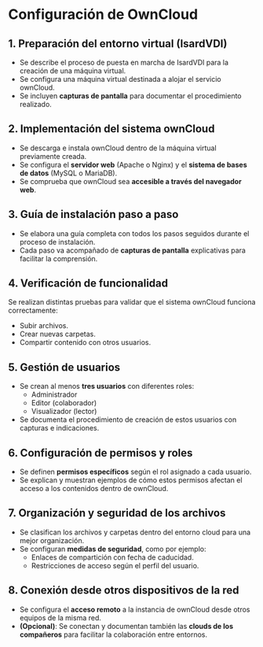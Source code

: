 # Configuración de OwnCloud

## 1. Preparación del entorno virtual (IsardVDI)

- Se describe el proceso de puesta en marcha de IsardVDI para la creación de una máquina virtual.
- Se configura una máquina virtual destinada a alojar el servicio ownCloud.
- Se incluyen **capturas de pantalla** para documentar el procedimiento realizado.

## 2. Implementación del sistema ownCloud

- Se descarga e instala ownCloud dentro de la máquina virtual previamente creada.
- Se configura el **servidor web** (Apache o Nginx) y el **sistema de bases de datos** (MySQL o MariaDB).
- Se comprueba que ownCloud sea **accesible a través del navegador web**.

## 3. Guía de instalación paso a paso

- Se elabora una guía completa con todos los pasos seguidos durante el proceso de instalación.
- Cada paso va acompañado de **capturas de pantalla** explicativas para facilitar la comprensión.

## 4. Verificación de funcionalidad

Se realizan distintas pruebas para validar que el sistema ownCloud funciona correctamente:

- Subir archivos.
- Crear nuevas carpetas.
- Compartir contenido con otros usuarios.

## 5. Gestión de usuarios

- Se crean al menos **tres usuarios** con diferentes roles:
  - Administrador
  - Editor (colaborador)
  - Visualizador (lector)
- Se documenta el procedimiento de creación de estos usuarios con capturas e indicaciones.

## 6. Configuración de permisos y roles

- Se definen **permisos específicos** según el rol asignado a cada usuario.
- Se explican y muestran ejemplos de cómo estos permisos afectan el acceso a los contenidos dentro de ownCloud.

## 7. Organización y seguridad de los archivos

- Se clasifican los archivos y carpetas dentro del entorno cloud para una mejor organización.
- Se configuran **medidas de seguridad**, como por ejemplo:
  - Enlaces de compartición con fecha de caducidad.
  - Restricciones de acceso según el perfil del usuario.

## 8. Conexión desde otros dispositivos de la red

- Se configura el **acceso remoto** a la instancia de ownCloud desde otros equipos de la misma red.
- **(Opcional)**: Se conectan y documentan también las **clouds de los compañeros** para facilitar la colaboración entre entornos.
